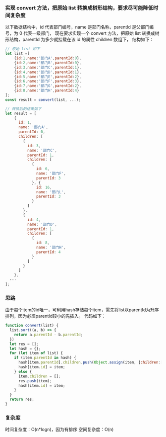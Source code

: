 ### 实现 convert 方法，把原始 list 转换成树形结构，要求尽可能降低时间复杂度
以下数据结构中，id 代表部门编号，name 是部门名称，parentId 是父部门编号，为 0 代表一级部门，
现在要求实现一个 convert 方法，把原始 list 转换成树形结构，parentId 为多少就挂载在该 id 的属性 children 数组下，
结构如下：
```javascript
// 原始 list 如下
let list =[
    {id:1,name:'部门A',parentId:0},
    {id:2,name:'部门B',parentId:0},
    {id:3,name:'部门C',parentId:1},
    {id:4,name:'部门D',parentId:1},
    {id:5,name:'部门E',parentId:2},
    {id:6,name:'部门F',parentId:3},
    {id:7,name:'部门G',parentId:2},
    {id:8,name:'部门H',parentId:4}
];
const result = convert(list, ...);

// 转换后的结果如下
let result = [
    {
      id: 1,
      name: '部门A',
      parentId: 0,
      children: [
        {
          id: 3,
          name: '部门C',
          parentId: 1,
          children: [
            {
              id: 6,
              name: '部门F',
              parentId: 3
            }, {
              id: 16,
              name: '部门L',
              parentId: 3
            }
          ]
        },
        {
          id: 4,
          name: '部门D',
          parentId: 1,
          children: [
            {
              id: 8,
              name: '部门H',
              parentId: 4
            }
          ]
        }
      ]
    },
  ···
];
```

### 思路
由于每个item的id唯一，可利用hash存储每个item，需先将list以parentId为升序排列，因为必须parentId较小的先插入。
代码如下：
```javascript
function convert(list) {
  list.sort((a, b) => {
    return a.parentId - b.parentId;
  })
  let res = [];
  let hash = {};
  for (let item of list) {
    if (item.parentId in hash) {
      hash[item.parentId].children.push(Object.assign(item, {children:[]}));
      hash[item.id] = item;
    } else {
      item.children = [];
      res.push(item);
      hash[item.id] = item;
    }
  }
  return res;
}
```

### 复杂度
时间复杂度：O(n*logn)，因为有排序
空间复杂度：O(n)
